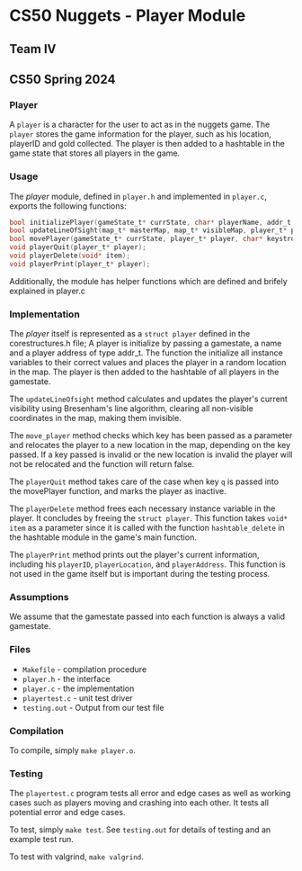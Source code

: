 # CS50 Nuggets - Player Module
## Team IV
## CS50 Spring 2024

### Player

A `player` is a character for the user to act as in the nuggets game. 
The `player` stores the game information for the player, such as his location, playerID and gold collected.
The player is then added to a hashtable in the game state that stores all players in the game.

### Usage

The *player* module, defined in `player.h` and implemented in `player.c`, exports the following functions:

```c
bool initializePlayer(gameState_t* currState, char* playerName, addr_t playerAddress);
bool updateLineOfSight(map_t* masterMap, map_t* visibleMap, player_t* player, gameState_t* currstate);
bool movePlayer(gameState_t* currState, player_t* player, char* keystroke);
void playerQuit(player_t* player);
void playerDelete(void* item);
void playerPrint(player_t* player);
```

Additionally, the module has helper functions which are defined and brifely explained in player.c

### Implementation

The *player* itself is represented as a `struct player` defined in the corestructures.h file;
A player is initialize by passing a gamestate, a name and a player address of type addr_t. The function the initialize all instance variables to their correct values and places the player in a random location in the map.
The player is then added to the hashtable of all players in the gamestate.

The `updateLineOfsight` method calculates and updates the player's current visibility using Bresenham's line algorithm, clearing all non-visible coordinates in the map, making them invisible.

The `move_player` method checks which key has been passed as a parameter and relocates the player to a new location in the map, depending on the key passed. If a key passed is invalid or the new location is invalid the player will not be relocated and the function will return false.

The `playerQuit` method takes care of the case when key `q` is passed into the movePlayer function, and marks the player as inactive.

The `playerDelete` method frees each necessary instance variable in the player. It concludes by freeing the `struct player`. This function takes `void* item` as a parameter since it is called with the function `hashtable_delete` in the hashtable module in the game's main function.

The `playerPrint` method prints out the player's current information, including his `playerID`, `playerLocation`, and `playerAddress`. This function is not used in the game itself but is important during the testing process.

### Assumptions

We assume that the gamestate passed into each function is always a valid gamestate.

### Files

* `Makefile` - compilation procedure
* `player.h` - the interface
* `player.c` - the implementation
* `playertest.c` - unit test driver
* `testing.out` - Output from our test file

### Compilation

To compile, simply `make player.o`.

### Testing

The `playertest.c` program tests all error and edge cases as well as working cases such as players moving and crashing into each other.
It tests all potential error and edge cases.

To test, simply `make test`.
See `testing.out` for details of testing and an example test run.

To test with valgrind, `make valgrind`.